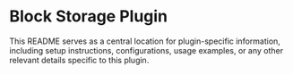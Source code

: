 # Block Storage Plugin

This README serves as a central location for plugin-specific information, including setup instructions, configurations, usage examples, or any other relevant details specific to this plugin.
